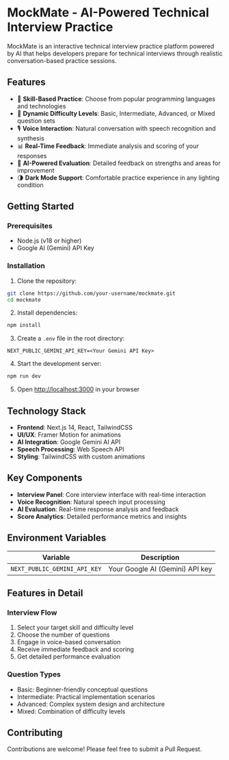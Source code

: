 # MockMate - AI-Powered Technical Interview Practice

MockMate is an interactive technical interview practice platform powered by AI that helps developers prepare for technical interviews through realistic conversation-based practice sessions.

## Features

- 🎯 **Skill-Based Practice**: Choose from popular programming languages and technologies
- 🔄 **Dynamic Difficulty Levels**: Basic, Intermediate, Advanced, or Mixed question sets
- 🎙️ **Voice Interaction**: Natural conversation with speech recognition and synthesis
- 📊 **Real-Time Feedback**: Immediate analysis and scoring of your responses
- 🤖 **AI-Powered Evaluation**: Detailed feedback on strengths and areas for improvement
- 🌗 **Dark Mode Support**: Comfortable practice experience in any lighting condition

## Getting Started

### Prerequisites

- Node.js (v18 or higher)
- Google AI (Gemini) API Key

### Installation

1. Clone the repository:

```bash
git clone https://github.com/your-username/mockmate.git
cd mockmate
```

2. Install dependencies:

```bash
npm install
```

3. Create a `.env` file in the root directory:

```env
NEXT_PUBLIC_GEMINI_API_KEY=<Your Gemini API Key>
```

4. Start the development server:

```bash
npm run dev
```

5. Open [http://localhost:3000](http://localhost:3000) in your browser

## Technology Stack

- **Frontend**: Next.js 14, React, TailwindCSS
- **UI/UX**: Framer Motion for animations
- **AI Integration**: Google Gemini AI API
- **Speech Processing**: Web Speech API
- **Styling**: TailwindCSS with custom animations

## Key Components

- **Interview Panel**: Core interview interface with real-time interaction
- **Voice Recognition**: Natural speech input processing
- **AI Evaluation**: Real-time response analysis and feedback
- **Score Analytics**: Detailed performance metrics and insights

## Environment Variables


| Variable                     | Description                     |
| ---------------------------- | ------------------------------- |
| `NEXT_PUBLIC_GEMINI_API_KEY` | Your Google AI (Gemini) API key |

## Features in Detail

### Interview Flow

1. Select your target skill and difficulty level
2. Choose the number of questions
3. Engage in voice-based conversation
4. Receive immediate feedback and scoring
5. Get detailed performance evaluation

### Question Types

- Basic: Beginner-friendly conceptual questions
- Intermediate: Practical implementation scenarios
- Advanced: Complex system design and architecture
- Mixed: Combination of difficulty levels

## Contributing

Contributions are welcome! Please feel free to submit a Pull Request.

